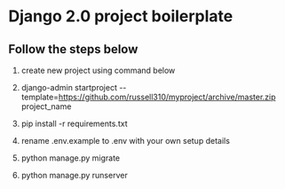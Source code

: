 # Django 2.0 project boilerplate

## Follow the steps below

1. create new project using command below
2. django-admin startproject --template=https://github.com/russell310/myproject/archive/master.zip project_name

3. pip install -r requirements.txt
4. rename .env.example to .env with your own setup details
5. python manage.py migrate
6. python manage.py runserver